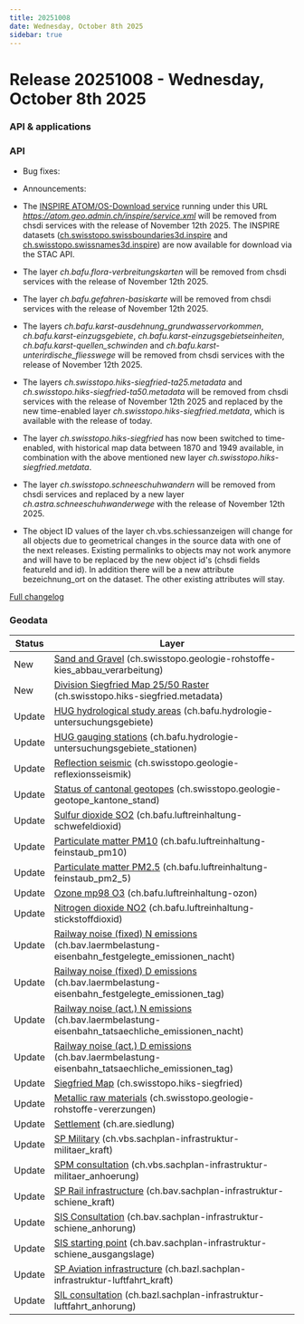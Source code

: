 ```yaml
---
title: 20251008
date: Wednesday, October 8th 2025
sidebar: true
---
```


# Release 20251008 - Wednesday, October 8th 2025

### API & applications

### API

- Bug fixes:

- Announcements:

- The [INSPIRE ATOM/OS-Download service](https://api3.geo.admin.ch/services/sdiservices.html#atom-feed-open-search-download-service) running under this URL *https://atom.geo.admin.ch/inspire/service.xml* will be removed from chsdi services with the release of November 12th 2025. The INSPIRE datasets ([ch.swisstopo.swissboundaries3d.inspire](https://data.geo.admin.ch/browser/index.html#/collections/ch.swisstopo.swissboundaries3d.inspire) and [ch.swisstopo.swissnames3d.inspire](https://data.geo.admin.ch/browser/index.html#/collections/ch.swisstopo.swissnames3d.inspire)) are now available for download via the STAC API.
- The layer *ch.bafu.flora-verbreitungskarten* will be removed from chsdi services with the release of November 12th 2025.
- The layer *ch.bafu.gefahren-basiskarte* will be removed from chsdi services with the release of November 12th 2025.
- The layers *ch.bafu.karst-ausdehnung_grundwasservorkommen*, *ch.bafu.karst-einzugsgebiete*, *ch.bafu.karst-einzugsgebietseinheiten*, *ch.bafu.karst-quellen_schwinden* and *ch.bafu.karst-unterirdische_fliesswege* will be removed from chsdi services with the release of November 12th 2025.
- The layers *ch.swisstopo.hiks-siegfried-ta25.metadata* and *ch.swisstopo.hiks-siegfried-ta50.metadata* will be removed from chsdi services with the release of November 12th 2025 and replaced by the new time-enabled layer *ch.swisstopo.hiks-siegfried.metdata*, which is available with the release of today.
- The layer *ch.swisstopo.hiks-siegfried* has now been switched to time-enabled, with historical map data between 1870 and 1949 available, in combination with the above mentioned new layer *ch.swisstopo.hiks-siegfried.metdata*.
- The layer *ch.swisstopo.schneeschuhwandern* will be removed from chsdi services and replaced by a new layer *ch.astra.schneeschuhwanderwege* with the release of November 12th 2025.
- The object ID values of the layer ch.vbs.schiessanzeigen will change for all objects due to geometrical changes in the source data with one of the next releases. Existing permalinks to objects may not work anymore and will have to be replaced by the new object id's (chsdi fields featureId and id). In addition there will be a new attribute bezeichnung_ort on the dataset. The other existing attributes will stay.

[Full changelog](https://github.com/geoadmin/mf-chsdi3/compare/2025-08-27-rc1...2025-10-08-rc1)

### Geodata

| Status | Layer                                                                                                                                                                                                     |
|--------|-----------------------------------------------------------------------------------------------------------------------------------------------------------------------------------------------------------|
| New    | [Sand and Gravel](https://map.geo.admin.ch/?layers=ch.swisstopo.geologie-rohstoffe-kies_abbau_verarbeitung) (ch.swisstopo.geologie-rohstoffe-kies_abbau_verarbeitung)                                     |
| New    | [Division Siegfried Map 25/50 Raster](https://map.geo.admin.ch/?layers=ch.swisstopo.hiks-siegfried.metadata) (ch.swisstopo.hiks-siegfried.metadata)                                                       |
| Update | [HUG hydrological study areas](https://map.geo.admin.ch/?layers=ch.bafu.hydrologie-untersuchungsgebiete) (ch.bafu.hydrologie-untersuchungsgebiete)                                                        |
| Update | [HUG gauging stations](https://map.geo.admin.ch/?layers=ch.bafu.hydrologie-untersuchungsgebiete_stationen) (ch.bafu.hydrologie-untersuchungsgebiete_stationen)                                            |
| Update | [Reflection seismic](https://map.geo.admin.ch/?layers=ch.swisstopo.geologie-reflexionsseismik) (ch.swisstopo.geologie-reflexionsseismik)                                                                  |
| Update | [Status of cantonal geotopes](https://map.geo.admin.ch/?layers=ch.swisstopo.geologie-geotope_kantone_stand) (ch.swisstopo.geologie-geotope_kantone_stand)                                                 |
| Update | [Sulfur dioxide SO2](https://map.geo.admin.ch/?layers=ch.bafu.luftreinhaltung-schwefeldioxid) (ch.bafu.luftreinhaltung-schwefeldioxid)                                                                    |
| Update | [Particulate matter PM10](https://map.geo.admin.ch/?layers=ch.bafu.luftreinhaltung-feinstaub_pm10) (ch.bafu.luftreinhaltung-feinstaub_pm10)                                                               |
| Update | [Particulate matter PM2.5](https://map.geo.admin.ch/?layers=ch.bafu.luftreinhaltung-feinstaub_pm2_5) (ch.bafu.luftreinhaltung-feinstaub_pm2_5)                                                            |
| Update | [Ozone mp98 O3](https://map.geo.admin.ch/?layers=ch.bafu.luftreinhaltung-ozon) (ch.bafu.luftreinhaltung-ozon)                                                                                             |
| Update | [Nitrogen dioxide NO2](https://map.geo.admin.ch/?layers=ch.bafu.luftreinhaltung-stickstoffdioxid) (ch.bafu.luftreinhaltung-stickstoffdioxid)                                                              |
| Update | [Railway noise (fixed) N emissions](https://map.geo.admin.ch/?layers=ch.bav.laermbelastung-eisenbahn_festgelegte_emissionen_nacht) (ch.bav.laermbelastung-eisenbahn_festgelegte_emissionen_nacht)         |
| Update | [Railway noise (fixed) D emissions](https://map.geo.admin.ch/?layers=ch.bav.laermbelastung-eisenbahn_festgelegte_emissionen_tag) (ch.bav.laermbelastung-eisenbahn_festgelegte_emissionen_tag)             |
| Update | [Railway noise (act.) N emissions](https://map.geo.admin.ch/?layers=ch.bav.laermbelastung-eisenbahn_tatsaechliche_emissionen_nacht) (ch.bav.laermbelastung-eisenbahn_tatsaechliche_emissionen_nacht)      |
| Update | [Railway noise (act.) D emissions](https://map.geo.admin.ch/?layers=ch.bav.laermbelastung-eisenbahn_tatsaechliche_emissionen_tag) (ch.bav.laermbelastung-eisenbahn_tatsaechliche_emissionen_tag)          |
| Update | [Siegfried Map](https://map.geo.admin.ch/?layers=ch.swisstopo.hiks-siegfried) (ch.swisstopo.hiks-siegfried)                                                                                               |
| Update | [Metallic raw materials](https://map.geo.admin.ch/?layers=ch.swisstopo.geologie-rohstoffe-vererzungen) (ch.swisstopo.geologie-rohstoffe-vererzungen)                                                      |
| Update | [Settlement](https://map.geo.admin.ch/?layers=ch.are.siedlung) (ch.are.siedlung)                                                                                                                          |
| Update | [SP Military](https://map.geo.admin.ch/?layers=ch.vbs.sachplan-infrastruktur-militaer_kraft) (ch.vbs.sachplan-infrastruktur-militaer_kraft)                                                               |
| Update | [SPM consultation](https://map.geo.admin.ch/?layers=ch.vbs.sachplan-infrastruktur-militaer_anhoerung) (ch.vbs.sachplan-infrastruktur-militaer_anhoerung)                                                  |
| Update | [SP Rail infrastructure](https://map.geo.admin.ch/?layers=ch.bav.sachplan-infrastruktur-schiene_kraft) (ch.bav.sachplan-infrastruktur-schiene_kraft)                                                      |
| Update | [SIS Consultation](https://map.geo.admin.ch/?layers=ch.bav.sachplan-infrastruktur-schiene_anhorung) (ch.bav.sachplan-infrastruktur-schiene_anhorung)                                                      |
| Update | [SIS starting point](https://map.geo.admin.ch/?layers=ch.bav.sachplan-infrastruktur-schiene_ausgangslage) (ch.bav.sachplan-infrastruktur-schiene_ausgangslage)                                            |
| Update | [SP Aviation infrastructure](https://map.geo.admin.ch/?layers=ch.bazl.sachplan-infrastruktur-luftfahrt_kraft) (ch.bazl.sachplan-infrastruktur-luftfahrt_kraft)                                            |
| Update | [SIL consultation](https://map.geo.admin.ch/?layers=ch.bazl.sachplan-infrastruktur-luftfahrt_anhorung) (ch.bazl.sachplan-infrastruktur-luftfahrt_anhorung)                                                |
